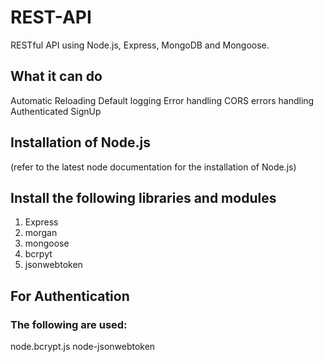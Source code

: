 # REST-API
RESTful API using Node.js, Express, MongoDB and Mongoose.

## What it can do
Automatic Reloading
Default logging
Error handling
CORS errors handling
Authenticated SignUp

## Installation of Node.js
(refer to the latest node documentation for the installation of Node.js)

## Install the following libraries and modules
1.  Express
2.  morgan
3.  mongoose
4.  bcrpyt
5.  jsonwebtoken

## For Authentication
### The following are used:
node.bcrypt.js
node-jsonwebtoken
